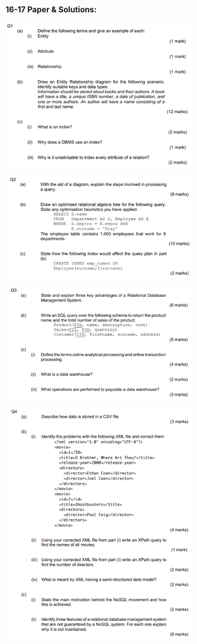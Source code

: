 
## 16-17 Paper & Solutions: 


![question one](images/16-17-1.png?raw=true "Title")

![question two](images/16-17-2.png?raw=true "Title")

![question three](images/16-17-3.png?raw=true "Title")

![question four](images/16-17-4.png?raw=true "Title")




